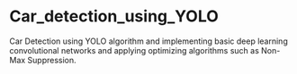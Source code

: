 # Car_detection_using_YOLO
Car Detection using YOLO algorithm and implementing basic deep learning convolutional networks and applying optimizing algorithms such as Non-Max Suppression.
